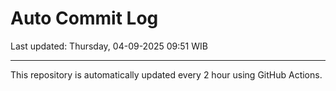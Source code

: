 # Auto Commit Log

Last updated: Thursday, 04-09-2025 09:51 WIB

---

This repository is automatically updated every 2 hour using GitHub Actions.
